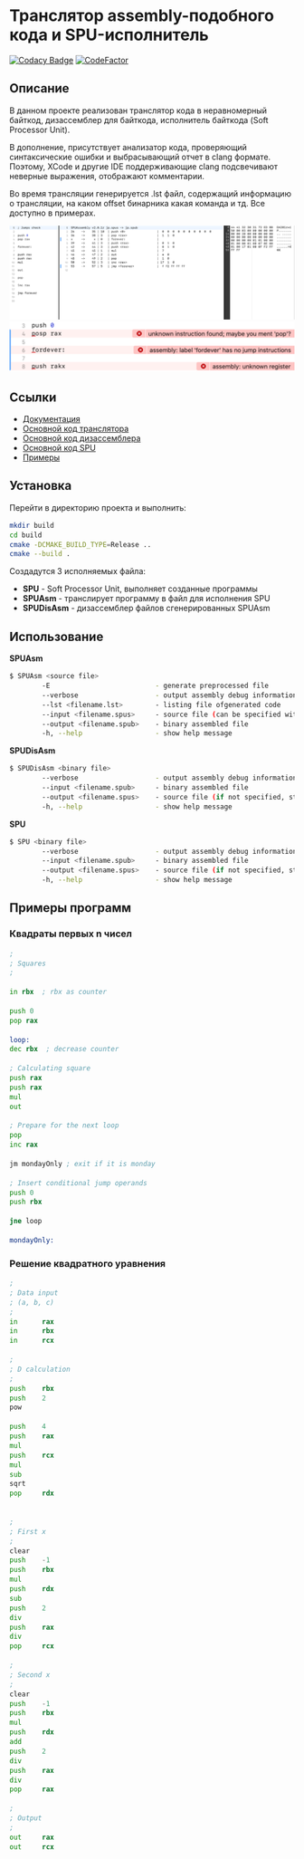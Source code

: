 # Транслятор assembly-подобного кода и SPU-исполнитель

[![Codacy Badge](https://api.codacy.com/project/badge/Grade/0ef56e0968ad4689a264716b9becbd09)](https://app.codacy.com/gh/AlexRoar/SPUAsm?utm_source=github.com&utm_medium=referral&utm_content=AlexRoar/SPUAsm&utm_campaign=Badge_Grade)
[![CodeFactor](https://www.codefactor.io/repository/github/alexroar/spuasm/badge)](https://www.codefactor.io/repository/github/alexroar/spuasm)

## Описание
В данном проекте реализован транслятор кода в неравномерный байткод, дизассемблер для байткода, исполнитель байткода (Soft Processor Unit).

В дополнение, присутствует анализатор кода, проверяющий синтаксические ошибки и выбрасывающий отчет в clang формате. Поэтому, XCode и другие IDE поддерживающие clang подсвечивают неверные выражения, отображают комментарии.

Во время трансляции генерируется .lst файл, содержащий информацию о трансляции, на каком offset бинарника какая команда и тд. Все доступно в примерах.

<img style="max-height: 250px" src="https://github.com/AlexRoar/SPUAsm/raw/main/Images/generalview.png">
<img style="max-height: 100px" src="https://github.com/AlexRoar/SPUAsm/raw/main/Images/errors.png">

## Ссылки

- [Документация](https://alexroar.github.io/SPUAsm/html/)
- [Основной код транслятора](https://github.com/AlexRoar/SPUAsm/blob/main/SoftProcessorUnit/Assembly/SPUAssembly.cpp)
- [Основной код дизассемблера](https://github.com/AlexRoar/SPUAsm/blob/main/SoftProcessorUnit/Disassembly/SPUDisAssembly.cpp)
- [Основной код SPU](https://github.com/AlexRoar/SPUAsm/blob/main/SoftProcessorUnit/SPU/SPU.cpp)
- [Примеры](https://github.com/AlexRoar/SPUAsm/tree/main/Examples/SPUAsm/SPUAsm)

## Установка

Перейти в директорию проекта и выполнить: 

```bash
mkdir build
cd build
cmake -DCMAKE_BUILD_TYPE=Release ..
cmake --build .
```
Создадутся 3 исполняемых файла: 
-  **SPU** - Soft Processor Unit, выполняет созданные программы
-  **SPUAsm** - транслирует программу в файл для исполнения SPU
-  **SPUDisAsm** - дизассемблер файлов сгенерированных SPUAsm

## Использование

**SPUAsm**
```bash
$ SPUAsm <source file>
        -E                          - generate preprocessed file
        --verbose                   - output assembly debug information
        --lst <filename.lst>        - listing file ofgenerated code 
        --input <filename.spus>     - source file (can be specified without --input)
        --output <filename.spub>    - binary assembled file
        -h, --help                  - show help message
```

**SPUDisAsm**
```bash
$ SPUDisAsm <binary file>
        --verbose                   - output assembly debug information
        --input <filename.spub>     - binary assembled file
        --output <filename.spus>    - source file (if not specified, stdout selected)
        -h, --help                  - show help message
```

**SPU**
```bash
$ SPU <binary file>
        --verbose                   - output assembly debug information
        --input <filename.spub>     - binary assembled file
        --output <filename.spus>    - source file (if not specified, stdout selected)
        -h, --help                  - show help message
```

## Примеры программ

### Квадраты первых n чисел

```asm
;
; Squares
;

in rbx  ; rbx as counter

push 0
pop rax

loop:
dec rbx  ; decrease counter

; Calculating square
push rax
push rax
mul
out

; Prepare for the next loop
pop
inc rax

jm mondayOnly ; exit if it is monday

; Insert conditional jump operands
push 0
push rbx

jne loop

mondayOnly:
```


### Решение квадратного уравнения 

```asm
;
; Data input
; (a, b, c)
;
in      rax
in      rbx
in      rcx

;
; D calculation
;
push    rbx
push    2
pow

push    4
push    rax
mul
push    rcx
mul
sub
sqrt
pop     rdx


;
; First x
;
clear
push    -1
push    rbx
mul
push    rdx
sub
push    2
div
push    rax
div
pop     rcx

;
; Second x
;
clear
push    -1
push    rbx
mul
push    rdx
add
push    2
div
push    rax
div
pop     rax

;
; Output
;
out     rax
out     rcx

```
